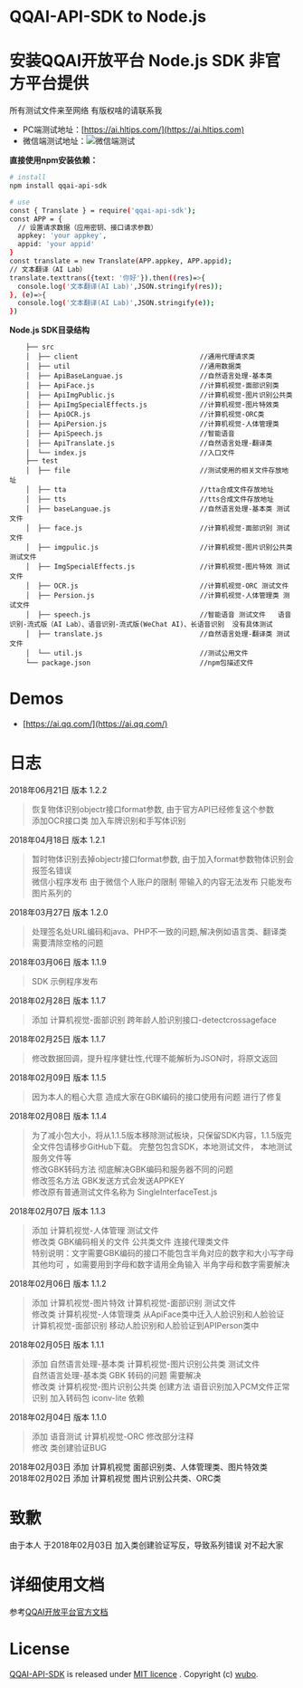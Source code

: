 # QQAI-API-SDK to Node.js 

# 安装QQAI开放平台 Node.js SDK 非官方平台提供  
所有测试文件来至网络 有版权啥的请联系我
* PC端测试地址：[https://ai.hltips.com/](https://ai.hltips.com) 
* 微信端测试地址：![微信端测试](https://raw.githubusercontent.com/w89612b/qqai-api-sdk/master/newweb.jpg)

**直接使用npm安装依赖：**
```sh
# install
npm install qqai-api-sdk

# use
const { Translate } = require('qqai-api-sdk');
const APP = {
  // 设置请求数据（应用密钥、接口请求参数）
  appkey: 'your appkey',
  appid: 'your appid'
}
const translate = new Translate(APP.appkey, APP.appid);
// 文本翻译（AI Lab）
translate.texttrans({text: '你好'}).then((res)=>{
  console.log('文本翻译(AI Lab)',JSON.stringify(res));
}, (e)=>{
  console.log('文本翻译(AI Lab)',JSON.stringify(e));
})
```

**Node.js SDK目录结构**

        ├── src
        │  ├── client                              //通用代理请求类
        │  ├── util                                //通用数据类
        │  ├── ApiBaseLanguae.js                   //自然语言处理-基本类       
        │  ├── ApiFace.js                          //计算机视觉-面部识别类     
        │  ├── ApiImgPublic.js                     //计算机视觉-图片识别公共类  
        │  ├── ApiImgSpecialEffects.js             //计算机视觉-图片特效类   
        │  ├── ApiOCR.js                           //计算机视觉-ORC类    
        │  ├── ApiPersion.js                       //计算机视觉-人体管理类   
        │  ├── ApiSpeech.js                        //智能语音 
        │  ├── ApiTranslate.js                     //自然语言处理-翻译类  
        │  └── index.js                            //入口文件
        ├── test                         
        │  ├── file                                //测试使用的相关文件存放地址
        │  ├── tta                                 //tta合成文件存放地址
        │  ├── tts                                 //tts合成文件存放地址
        │  ├── baseLanguae.js                      //自然语言处理-基本类 测试文件    
        │  ├── face.js                             //计算机视觉-面部识别 测试文件  
        │  ├── imgpulic.js                         //计算机视觉-图片识别公共类 测试文件 
        │  ├── ImgSpecialEffects.js                //计算机视觉-图片特效 测试文件   
        │  ├── OCR.js                              //计算机视觉-ORC 测试文件
        │  ├── Persion.js                          //计算机视觉-人体管理类 测试文件  
        │  ├── speech.js                           //智能语音 测试文件   语音识别-流式版（AI Lab）、语音识别-流式版(WeChat AI)、长语音识别  没有具体测试 
        │  ├── translate.js                        //自然语言处理-翻译类 测试文件            
        │  └── util.js                             //测试公用文件
        └── package.json                           //npm包描述文件
# Demos

* [https://ai.qq.com/](https://ai.qq.com/)

# 日志  
2018年06月21日 版本 1.2.2   
>恢复物体识别objectr接口format参数, 由于官方API已经修复这个参数   
>添加OCR接口类  加入车牌识别和手写体识别     

2018年04月18日 版本 1.2.1   
>暂时物体识别去掉objectr接口format参数, 由于加入format参数物体识别会报签名错误    
>微信小程序发布  由于微信个人账户的限制  带输入的内容无法发布 只能发布图片系列的

2018年03月27日 版本 1.2.0   
>处理签名处URL编码和java、PHP不一致的问题,解决例如语言类、翻译类需要清除空格的问题

2018年03月06日 版本 1.1.9   
>SDK 示例程序发布

2018年02月28日 版本 1.1.7   
>添加 计算机视觉-面部识别 跨年龄人脸识别接口-detectcrossageface

2018年02月25日  版本 1.1.7  
>修改数据回调，提升程序健壮性,代理不能解析为JSON时，将原文返回

2018年02月09日   版本 1.1.5
> 因为本人的粗心大意 造成大家在GBK编码的接口使用有问题  进行了修复   

2018年02月08日   版本 1.1.4   
> 为了减小包大小，将从1.1.5版本移除测试板块，只保留SDK内容，1.1.5版完全文件包请移步GitHub下载。 完整包包含SDK，本地测试文件， 本地测试服务文件等     
> 修改GBK转码方法 彻底解决GBK编码和服务器不同的问题    
> 修改签名方法 GBK发送方式会发送APPKEY     
> 修改原有普通测试文件名称为 SingleInterfaceTest.js     


2018年02月07日   版本 1.1.3   
> 添加 计算机视觉-人体管理 测试文件   
> 修改类 GBK编码相关的文件 公共类文件  连接代理类文件   
> 特别说明：文字需要GBK编码的接口不能包含半角对应的数字和大小写字母 其他均可  ，如需要用到字母和数字请用全角输入  半角字母和数字需要解决


2018年02月06日   版本 1.1.2   
> 添加 计算机视觉-图片特效 计算机视觉-面部识别 测试文件   
> 修改类 计算机视觉-人体管理类 从ApiFace类中迁入人脸识别和人脸验证        
   计算机视觉-面部识别   移动人脸识别和人脸验证到APIPerson类中   


2018年02月05日   版本 1.1.1   
> 添加 自然语言处理-基本类 计算机视觉-图片识别公共类 测试文件   
> 自然语言处理-基本类 GBK 转码的问题 需要解决   
> 修改类 计算机视觉-图片识别公共类 创建方法
> 语音识别加入PCM文件正常识别
> 加入转码包 iconv-lite 依赖      
 

2018年02月04日   版本 1.1.0   
> 添加 语音测试 计算机视觉-ORC  修改部分注释   
> 修改 类创建验证BUG    

2018年02月03日  添加 计算机视觉 面部识别类、人体管理类、图片特效类  
2018年02月02日  添加 计算机视觉 图片识别公共类、ORC类

# 致歉
由于本人 于2018年02月03日 加入类创建验证写反，导致系列错误 对不起大家

# 详细使用文档

参考[QQAI开放平台官方文档](https://ai.qq.com/doc/index.shtml)

# License

[QQAI-API-SDK](https://github.com/w89612b/qqai-api-sdk) is released under [MIT licence](https://www.webrtc-experiment.com/licence/) . Copyright (c) [wubo](http://www.jswebtest.com/).
